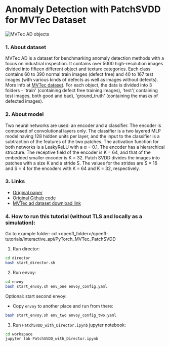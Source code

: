 # Anomaly Detection with PatchSVDD for MVTec Dataset

![MVTec AD objects](https://www.mvtec.com/fileadmin/Redaktion/mvtec.com/company/research/datasets/dataset_overview_large.png "MVTec AD objects")

### 1. About dataset

MVTec AD is a dataset for benchmarking anomaly detection methods with a focus on industrial
inspection. It contains over 5000 high-resolution images divided into fifteen different object and
texture categories. Each class contains 60 to 390 normal train images (defect free) and 40 to 167
test images (with various kinds of defects as well as images without defects). More info
at [MVTec dataset](https://www.mvtec.com/company/research/datasets/mvtec-ad). For each object, the
data is divided into 3 folders - 'train' (containing defect free training images), 'test'(
containing test images, both good and bad), 'ground_truth' (containing the masks of defected
images).

### 2. About model

Two neural networks are used: an encoder and a classifier. The encoder is composed of convolutional
layers only. The classifier is a two layered MLP model having 128 hidden units per layer, and the
input to the classifier is a subtraction of the features of the two patches. The activation
function for both networks is a LeakyReLU with a α = 0.1. The encoder has a hierarchical structure.
The receptive field of the encoder is K = 64, and that of the embedded smaller encoder is K = 32.
Patch SVDD divides the images into patches with a size K and a stride S. The values for the strides
are S = 16 and S = 4 for the encoders with K = 64 and K = 32, respectively.

### 3. Links

* [Original paper](https://arxiv.org/abs/2006.16067)
* [Original Github code](https://github.com/nuclearboy95/Anomaly-Detection-PatchSVDD-PyTorch/tree/934d6238e5e0ad511e2a0e7fc4f4899010e7d892)
* [MVTec ad dataset download link](https://www.mydrive.ch/shares/38536/3830184030e49fe74747669442f0f282/download/420938113-1629952094/mvtec_anomaly_detection.tar.xz)

### 4. How to run this tutorial (without TLS and locally as a simulation):

Go to example folder:
cd <openfl_folder>/openfl-tutorials/interactive_api/PyTorch_MVTec_PatchSVDD

1. Run director:

```sh
cd director
bash start_director.sh
```

2. Run envoy:

```sh
cd envoy
bash start_envoy.sh env_one envoy_config.yaml
```

Optional: start second envoy:

- Copy `envoy` to another place and run from there:

```sh
bash start_envoy.sh env_two envoy_config_two.yaml
```

3. Run `PatchSVDD_with_Director.ipynb` jupyter notebook:

```sh
cd workspace
jupyter lab PatchSVDD_with_Director.ipynb
```
